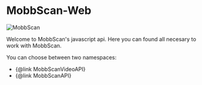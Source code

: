 # MobbScan-Web 
![MobbScan](http://developer.mobbeel.com//images/mobbscan.png)

Welcome to MobbScan's javascript api. Here you can found all necesary to work with MobbScan.

You can choose between two namespaces:

+ {@link MobbScanVideoAPI}
+ {@link MobbScanAPI}



